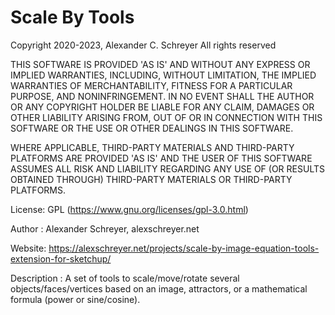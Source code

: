 # Scale By Tools

Copyright 2020-2023, Alexander C. Schreyer
All rights reserved

THIS SOFTWARE IS PROVIDED 'AS IS' AND WITHOUT ANY EXPRESS OR IMPLIED WARRANTIES, INCLUDING, WITHOUT LIMITATION, THE IMPLIED WARRANTIES OF MERCHANTABILITY, FITNESS FOR A PARTICULAR PURPOSE, AND NONINFRINGEMENT. IN NO EVENT SHALL THE AUTHOR OR ANY COPYRIGHT HOLDER BE LIABLE FOR ANY CLAIM, DAMAGES OR OTHER LIABILITY ARISING FROM, OUT OF OR IN CONNECTION WITH THIS SOFTWARE OR THE USE OR OTHER DEALINGS IN THIS SOFTWARE.

WHERE APPLICABLE, THIRD-PARTY MATERIALS AND THIRD-PARTY PLATFORMS ARE PROVIDED 'AS IS' AND THE USER OF THIS SOFTWARE ASSUMES ALL RISK AND LIABILITY REGARDING ANY USE OF (OR RESULTS OBTAINED THROUGH) THIRD-PARTY MATERIALS OR THIRD-PARTY PLATFORMS.

License:        GPL (https://www.gnu.org/licenses/gpl-3.0.html)

Author :        Alexander Schreyer, alexschreyer.net

Website:        https://alexschreyer.net/projects/scale-by-image-equation-tools-extension-for-sketchup/

Description :   A set of tools to scale/move/rotate several objects/faces/vertices based on an image, attractors, or a mathematical formula (power or sine/cosine).
